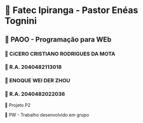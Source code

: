 # :school: Fatec Ipiranga - Pastor Enéas Tognini 
##  :pencil: PAOO - Programação para WEb

### :cop: CíCERO CRISTIANO RODRIGUES DA MOTA
### :checkered_flag: R.A. 2040482113018

### :cop: ENOQUE WEI DER ZHOU
### :checkered_flag: R.A. 2040482022036

:green_book: Projeto P2

:pencil: PW - Trabalho desenvolvido em grupo 

